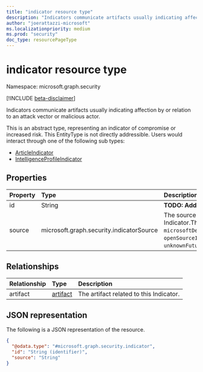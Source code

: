 ```yaml
---
title: "indicator resource type"
description: "Indicators communicate artifacts usually indicating affection by or relation to an attack vector or malicious actor."
author: "joerattazzi-microsoft"
ms.localizationpriority: medium
ms.prod: "security"
doc_type: resourcePageType
---
```


# indicator resource type

Namespace: microsoft.graph.security

[!INCLUDE [beta-disclaimer](../../includes/beta-disclaimer.md)]

Indicators communicate artifacts usually indicating affection by or relation to an attack vector or malicious actor.

This is an abstract type, representing an indicator of compromise or increased risk. This EntityType is not directly addressible. Users would interact through one of the following sub types:
* [ArticleIndicator](../resources/security-articleindicator.md)
* [IntelligenceProfileIndicator](../resources/security-intelligenceprofileindicator.md)

## Properties
|Property|Type|Description|
|:---|:---|:---|
|id|String|**TODO: Add Description**|
|source|microsoft.graph.security.indicatorSource|The source providing this Indicator.The possible values are: `microsoftDefenderThreatIntelligence`, `openSourceIntelligence`, `public`, `unknownFutureValue`.|

## Relationships
|Relationship|Type|Description|
|:---|:---|:---|
|artifact|[artifact](../resources/security-artifact.md)|The artifact related to this Indicator.|

## JSON representation
The following is a JSON representation of the resource.
<!-- {
  "blockType": "resource",
  "keyProperty": "id",
  "@odata.type": "microsoft.graph.security.indicator",
  "openType": false
}
-->
``` json
{
  "@odata.type": "#microsoft.graph.security.indicator",
  "id": "String (identifier)",
  "source": "String"
}
```

